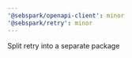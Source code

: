 ```yaml
---
'@sebspark/openapi-client': minor
'@sebspark/retry': minor
---
```


Split retry into a separate package
